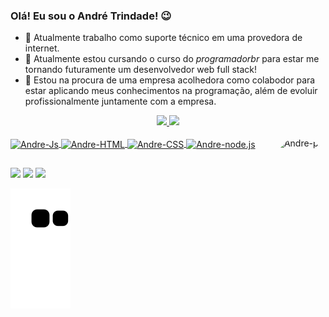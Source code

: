 ### Olá! Eu sou o André Trindade! 😉
                                         
- 🔭 Atualmente trabalho como suporte técnico em uma provedora de internet.
- 🌱 Atualmente estou cursando o curso do *programadorbr* para estar me tornando futuramente um desenvolvedor web full stack!
-  💼 Estou na procura de uma empresa  acolhedora como colabodor para estar aplicando meus conhecimentos na programação, além de evoluir profissionalmente juntamente com a empresa.

<div align="center">
  <a href="https://github.com/AndreTrindad">
  <img height="180em" src="https://github-readme-stats.vercel.app/api?username=AndreTrindad&show_icons=true&theme=dracula&include_all_commits=true&count_private=true"/>
  <img height="180em" src="https://github-readme-stats.vercel.app/api/top-langs/?username=AndreTrindad&layout=compact&langs_count=7&theme=dracula"/>
</div>

<div style="display: inline_block"><br>
  <img align="center" alt="Andre-Js" height="30" width="40" src="https://cdn.jsdelivr.net/gh/devicons/devicon/icons/javascript/javascript-original.svg">
  <img align="center" alt="Andre-HTML" height="30" width="40" src="https://cdn.jsdelivr.net/gh/devicons/devicon/icons/html5/html5-original-wordmark.svg">
  <img align="center" alt="Andre-CSS" height="30" width="40" src="https://cdn.jsdelivr.net/gh/devicons/devicon/icons/css3/css3-original-wordmark.svg"">
  <img align="center" alt="Andre-node.js" height="30" width="40" src="https://cdn.jsdelivr.net/gh/devicons/devicon/icons/nodejs/nodejs-original.svg">
  <img align="right" alt="Andre-pic" height="150" style="border-radius:50px;" src="https://picrew.me/shareImg/org/202208/338224_3pKT2NMl.png"
</div>

##

<div>
  <a href="https://www.instagram.com/andre.trindad/"target="_blank"><img src="https://img.shields.io/badge/-Instagram-%23E4405F?style=for-the- badge&logo=instagram&logoColor=white" target="_blank"></a>
  <a href = "mailto:trindadeandre90@gmail.com"><img src="https://img.shields.io/badge/Gmail-D14836?style=for-the-badge&logo=gmail&logoColor=white"></a>
  <a href="https://www.linkedin.com/in/andr%C3%A9-trindade-90/" target="_blank"><img src="https://img.shields.io/badge/LinkedIn-0077B5?style=for-the-badge&logo=linkedin&logoColor=white"></a>
 
  ![ Animação de cobra ](https://github.com/rafaballerini/rafaballerini/blob/output/github-contribution-grid-snake.svg)
  
  </div>
